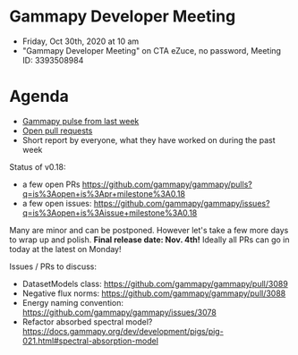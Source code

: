 

# Gammapy Developer Meeting

* Friday, Oct 30th, 2020 at 10 am
* "Gammapy Developer Meeting" on CTA eZuce, no password, Meeting ID: 3393508984

# Agenda

* [Gammapy pulse from last week](https://github.com/gammapy/gammapy/pulse)
* [Open pull requests](https://github.com/gammapy/gammapy/pulls)
* Short report by everyone, what they have worked on during the past week 

Status of v0.18:
 - a few open PRs https://github.com/gammapy/gammapy/pulls?q=is%3Aopen+is%3Apr+milestone%3A0.18
 - a few open issues: https://github.com/gammapy/gammapy/issues?q=is%3Aopen+is%3Aissue+milestone%3A0.18
 
Many are minor and can be postponed. However let's take a few more days to wrap up and polish. **Final release date: Nov. 4th!**
Ideally all PRs can go in today at the latest on Monday!
 
Issues / PRs to discuss:
 - DatasetModels class: https://github.com/gammapy/gammapy/pull/3089
 - Negative flux norms: https://github.com/gammapy/gammapy/pull/3088
 - Energy naming convention: https://github.com/gammapy/gammapy/issues/3078
 - Refactor absorbed spectral model? https://docs.gammapy.org/dev/development/pigs/pig-021.html#spectral-absorption-model
